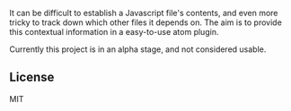 It can be difficult to establish a Javascript file's contents, and even more tricky to track down which other files it depends on. The aim is to provide this contextual information in a easy-to-use atom plugin.

Currently this project is in an alpha stage, and not considered usable.

## License

MIT
